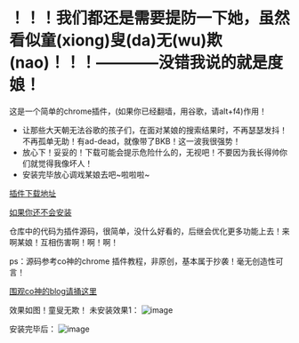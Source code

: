 # ！！！我们都还是需要提防一下她，虽然看似童(xiong)叟(da)无(wu)欺(nao)！！！————没错我说的就是度娘！
 
  这是一个简单的chrome插件，(如果你已经翻墙，用谷歌，请alt+f4)作用！
  * 让那些大天朝无法谷歌的孩子们，在面对某娘的搜索结果时，不再瑟瑟发抖！不再孤单无助！有ad-dead，就像带了BKB！这一波我很强势！
  * 放心下！妥妥的！下载可能会提示危险什么的，无视吧！不要因为我长得帅你们就觉得我像坏人！
  * 安装完毕放心调戏某娘去吧~啦啦啦~

  [插件下载地址](http://7xodxg.com1.z0.glb.clouddn.com/ad-dead.crx) 
  
  [如果你还不会安装](http://jingyan.baidu.com/article/da1091fbdf12e9027949d673.html)


仓库中的代码为插件源码，很简单，没什么好看的，后继会优化更多功能上去！来啊某娘！互相伤害啊！啊！啊！

ps：源码参考co神的chrome 插件教程，非原创，基本属于抄袭！毫无创造性可言！

[围观co神的blog请捅这里](http://www.cnblogs.com/coco1s/p/4725477.html)

效果如图！童叟无欺！
未安装效果1：
 ![image](http://7xodxg.com1.z0.glb.clouddn.com/1.jpg)
 
 安装完毕后：
 ![image](http://7xodxg.com1.z0.glb.clouddn.com/2.jpg)


